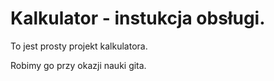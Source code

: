 # Kalkulator - instukcja obsługi.

To jest prosty projekt kalkulatora.

Robimy go przy okazji nauki gita.

